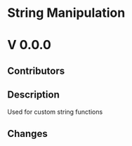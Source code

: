 <h1>String Manipulation</h1>
<h1>V 0.0.0</h1>

<h2>Contributors</h2>
<ul>
</ul>

<h2>Description</h2>
<p>Used for custom string functions</p>

<h2>Changes</h2>
<ul>
</ul>